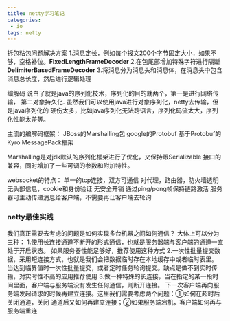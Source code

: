 ```yaml
---
title: netty学习笔记
categories:
 - io
tags: netty
---
```


拆包粘包问题解决方案
1.消息定长，例如每个报文200个字节固定大小，如果不够，空格补位。**FixedLengthFrameDecoder**
2.在包尾部增加特殊字符进行隔断 **DelimiterBasedFrameDecoder**
3.将消息分为消息头和消息体，在消息头中包含消息总长度，然后进行逻辑处理

编解码
说白了就是java的序列化技术，序列化的目的就两个，第一是进行网络传输，
第二对象持久化.
虽然我们可以使用java进行对象序列化，netty去传输，但是java序列化的
硬伤太多，比如java序列化无法跨语言，序列化码流太大，序列化性能太差等。

主流的编解码框架：
    JBoss的Marshalling包
    google的Protobuf
    基于Protobuf的Kyro
    MessagePack框架
    
Marshalling是对jdk默认的序列化框架进行了优化，又保持跟Serializable
接口的兼容，同时增加了一些可调的参数和附加特性。

websocket的特点：
    单一的tcp连接，双方可通信
    对代理，路由器，防火墙透明
    无头部信息，cookie和身份验证
    无安全开销
    通过ping/pong帧保持链路激活
    服务器可主动传递消息给客户端，不需要再让客户端去轮询
    
    
### netty最佳实践
我们真正需要去考虑的问题是如何实现多台机器之间如何通信？
大体上可以分为三种：
    1.使用长连接通道不断开的形式通信，也就是服务器端与客户端的通道一直处于开启状态。
    如果服务器性能足够好，推荐使用这种方式
    2.一次性批量提交数据，采用短连接方式，也就是我们会把数据临时存在本地缓存中或者临时表里。
    当达到临界值时一次性批量提交，或者定时任务轮询提交。缺点是做不到实时传输，对实时性不高的应用推荐使用
    3.做一种特殊的长连接，当在指定的某一段时间里面，客户端与服务端没有发生任何通信，则断开连接。
    下一次客户端再向服务端发起请求的时候再建立连接。这里我们需要考虑两个问题：①如何在超时后关闭通道，关闭
    通道后又如何再建立连接；②如果服务端宕机，客户端如何再与服务端重连
    
    
    
    
    
    
    
    
    
    
    
    
    

